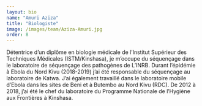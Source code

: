 ```yaml
---
layout: bio
name: "Amuri Aziza"
title: "Biologiste"
image: /images/team/Aziza-Amuri.jpg
order: 8
---
```


Détentrice d’un diplôme en biologie médicale de l’Institut Supérieur des Techniques Médicales (ISTM/Kinshasa), je m’occupe du séquençage dans le laboratoire de séquençage des pathogènes de L’INRB. Durant l’épidémie à Ebola du Nord Kivu (2018-2019) j’ai été responsable du séquençage au laboratoire de Katwa. J’ai également travaillé dans le laboratoire mobile d’Ebola dans les sites de Beni et à Butembo au Nord Kivu (RDC). De 2012 à 2018, j’ai été le chef du laboratoire du Programme Nationale de l’Hygiène aux Frontières à Kinshasa.



